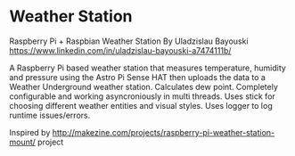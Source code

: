 # Weather Station

Raspberry Pi + Raspbian Weather Station 
By Uladzislau Bayouski 
https://www.linkedin.com/in/uladzislau-bayouski-a7474111b/

A Raspberry Pi based weather station that measures temperature, humidity and pressure using 
the Astro Pi Sense HAT then uploads the data to a Weather Underground weather station. 
Calculates dew point. Completely configurable and working asyncroniously in multi threads. 
Uses stick for choosing different weather entities and visual styles. 
Uses logger to log runtime issues/errors.

Inspired by http://makezine.com/projects/raspberry-pi-weather-station-mount/ project
